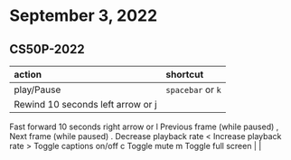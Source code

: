 # September 3, 2022

## CS50P-2022

| action     | shortcut          |
|:-----------|:------------------|
| play/Pause | `spacebar` or `k` |
|Rewind 10 seconds	left arrow or j
Fast forward 10 seconds	right arrow or l
Previous frame (while paused)	,
Next frame (while paused)	.
Decrease playback rate	<
Increase playback rate	>
Toggle captions on/off	c
Toggle mute	m
Toggle full screen       |               |

